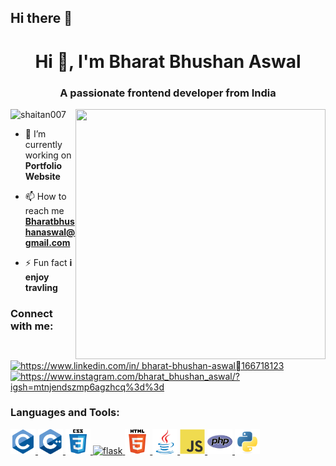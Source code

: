 ## Hi there 👋

<h1 align="center">Hi 👋, I'm Bharat Bhushan Aswal</h1>
<h3 align="center">A passionate frontend developer from India</h3>

<img align="right" src="![image](https://github.com/user-attachments/assets/5395304f-ef46-4b75-bc60-7f0104bbb034)
" width="400" height="400" style="" frameBorder="0" class="giphy-embed" allowFullScreen></p>


<p align="left"> <img src="https://komarev.com/ghpvc/?username=shaitan007&label=Profile%20views&color=0e75b6&style=flat" alt="shaitan007" /> </p>

- 🔭 I’m currently working on **Portfolio Website**

- 📫 How to reach me **Bharatbhushanaswal@gmail.com**

- ⚡ Fun fact **i enjoy travling**

<h3 align="left">Connect with me:</h3>
<p align="left">
<a href="https://linkedin.com/in/https://www.linkedin.com/in/ bharat-bhushan-aswal166718123" target="blank"><img align="center" src="https://raw.githubusercontent.com/rahuldkjain/github-profile-readme-generator/master/src/images/icons/Social/linked-in-alt.svg" alt="https://www.linkedin.com/in/ bharat-bhushan-aswal166718123" height="30" width="40" /></a>
<a href="https://instagram.com/https://www.instagram.com/bharat_bhushan_aswal/?igsh=mtnjendszmp6agzhcq%3d%3d" target="blank"><img align="center" src="https://raw.githubusercontent.com/rahuldkjain/github-profile-readme-generator/master/src/images/icons/Social/instagram.svg" alt="https://www.instagram.com/bharat_bhushan_aswal/?igsh=mtnjendszmp6agzhcq%3d%3d" height="30" width="40" /></a>
</p>

<h3 align="left">Languages and Tools:</h3>
<p align="left"> <a href="https://www.cprogramming.com/" target="_blank" rel="noreferrer"> <img src="https://raw.githubusercontent.com/devicons/devicon/master/icons/c/c-original.svg" alt="c" width="40" height="40"/> </a> <a href="https://www.w3schools.com/cpp/" target="_blank" rel="noreferrer"> <img src="https://raw.githubusercontent.com/devicons/devicon/master/icons/cplusplus/cplusplus-original.svg" alt="cplusplus" width="40" height="40"/> </a> <a href="https://www.w3schools.com/css/" target="_blank" rel="noreferrer"> <img src="https://raw.githubusercontent.com/devicons/devicon/master/icons/css3/css3-original-wordmark.svg" alt="css3" width="40" height="40"/> </a> <a href="https://flask.palletsprojects.com/" target="_blank" rel="noreferrer"> <img src="https://www.vectorlogo.zone/logos/pocoo_flask/pocoo_flask-icon.svg" alt="flask" width="40" height="40"/> </a> <a href="https://www.w3.org/html/" target="_blank" rel="noreferrer"> <img src="https://raw.githubusercontent.com/devicons/devicon/master/icons/html5/html5-original-wordmark.svg" alt="html5" width="40" height="40"/> </a> <a href="https://www.java.com" target="_blank" rel="noreferrer"> <img src="https://raw.githubusercontent.com/devicons/devicon/master/icons/java/java-original.svg" alt="java" width="40" height="40"/> </a> <a href="https://developer.mozilla.org/en-US/docs/Web/JavaScript" target="_blank" rel="noreferrer"> <img src="https://raw.githubusercontent.com/devicons/devicon/master/icons/javascript/javascript-original.svg" alt="javascript" width="40" height="40"/> </a> <a href="https://www.php.net" target="_blank" rel="noreferrer"> <img src="https://raw.githubusercontent.com/devicons/devicon/master/icons/php/php-original.svg" alt="php" width="40" height="40"/> </a> <a href="https://www.python.org" target="_blank" rel="noreferrer"> <img src="https://raw.githubusercontent.com/devicons/devicon/master/icons/python/python-original.svg" alt="python" width="40" height="40"/> </a> </p>
